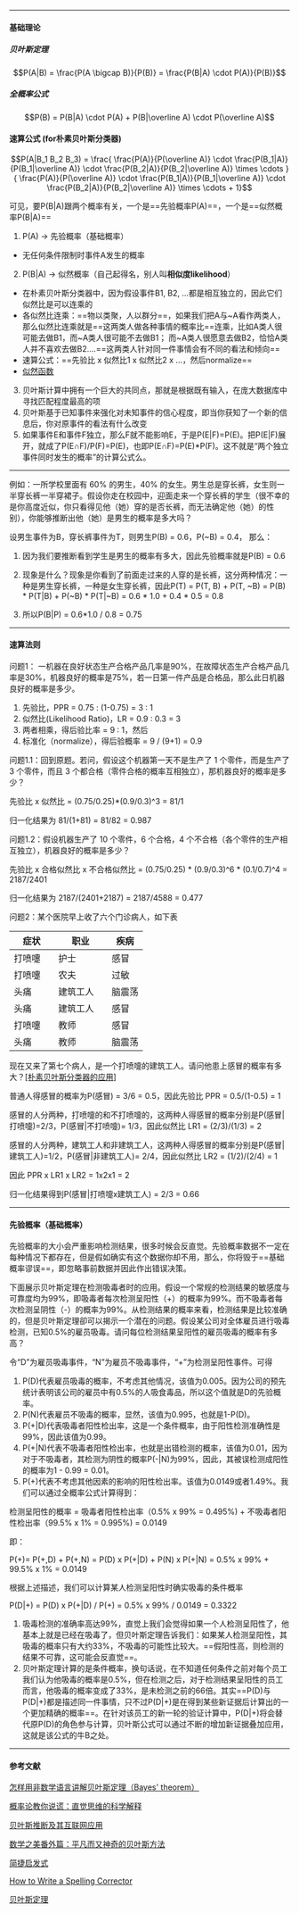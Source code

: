 

---
#### 基础理论
##### 贝叶斯定理

```math
P(A|B) = \frac{P(A \bigcap B)}{P(B)} = \frac{P(B|A) \cdot P(A)}{P(B)}
```

##### 全概率公式

```math
P(B) = P(B|A) \cdot P(A) + P(B|\overline A) \cdot P(\overline A)
```

#### 速算公式 (for朴素贝叶斯分类器)

```math
P(A|B_1 B_2 B_3) = \frac{ \frac{P(A)}{P(\overline A)} \cdot \frac{P(B_1|A)}{P(B_1|\overline A)} \cdot \frac{P(B_2|A)}{P(B_2|\overline A)} \times \cdots }{ \frac{P(A)}{P(\overline A)} \cdot \frac{P(B_1|A)}{P(B_1|\overline A)} \cdot \frac{P(B_2|A)}{P(B_2|\overline A)} \times \cdots  + 1}
```

可见，要P(B|A)跟两个概率有关，一个是==先验概率P(A)==，一个是==似然概率P(B|A)==

1. P(A) -> 先验概率（基础概率）
- 无任何条件限制时事件A发生的概率

2. P(B|A) -> 似然概率（自己起得名，别人叫**相似度likelihood**）
- 在朴素贝叶斯分类器中，因为假设事件B1, B2, ...都是相互独立的，因此它们似然比是可以连乘的
- 各似然比连乘：==物以类聚，人以群分==，如果我们把A与~A看作两类人， 那么似然比连乘就是==这两类人做各种事情的概率比==连乘，比如A类人很可能去做B1，而~A类人很可能不去做B1； 而~A类人很愿意去做B2，恰恰A类人并不喜欢去做B2....==这两类人针对同一件事情会有不同的看法和倾向==
- 速算公式：==先验比 x 似然比1 x 似然比2 x ...，然后normalize==
- [似然函数](https://en.wikipedia.org/wiki/Likelihood_function)
3. 贝叶斯计算中拥有一个巨大的共同点，那就是根据既有输入，在庞大数据库中寻找匹配程度最高的项
4. 贝叶斯基于已知事件来强化对未知事件的信心程度，即当你获知了一个新的信息后，你对原事件的看法有什么改变
5. 如果事件E和事件F独立，那么F就不能影响E，于是P(E|F)=P(E)。把P(E|F)展开，就成了P(E∩F)/P(F)=P(E)，也即P(E∩F)=P(E)*P(F)。这不就是“两个独立事件同时发生的概率”的计算公式么。

***

例如：一所学校里面有 60% 的男生，40% 的女生。男生总是穿长裤，女生则一半穿长裤一半穿裙子。假设你走在校园中，迎面走来一个穿长裤的学生（很不幸的是你高度近似，你只看得见他（她）穿的是否长裤，而无法确定他（她）的性别），你能够推断出他（她）是男生的概率是多大吗？

设男生事件为B，穿长裤事件为T，则男生P(B) = 0.6，P(~B) = 0.4， 那么：

1. 因为我们要推断看到学生是男生的概率有多大，因此先验概率就是P(B) = 0.6

2. 现象是什么？现象是你看到了前面走过来的人穿的是长裤，这分两种情况：一种是男生穿长裤，一种是女生穿长裤，因此P(T) = P(T, B) + P(T, ~B) = P(B) * P(T|B) + P(~B) * P(T|~B) = 0.6 * 1.0 + 0.4 * 0.5 = 0.8

3. 所以P(B|P) = 0.6*1.0 / 0.8 = 0.75

---
#### 速算法则

问题1： 一机器在良好状态生产合格产品几率是90%，在故障状态生产合格产品几率是30%，机器良好的概率是75%，若一日第一件产品是合格品，那么此日机器良好的概率是多少。 


1. 先验比，PPR = 0.75 : (1-0.75) = 3 : 1
2. 似然比(Likelihood Ratio)，LR = 0.9 : 0.3 = 3
3. 两者相乘，得后验比率 = 9 : 1，然后
4. 标准化（normalize），得后验概率 = 9 / (9+1) = 0.9


问题1.1：回到原题。若问，假设这个机器第一天不是生产了 1 个零件，而是生产了 3 个零件，而且 3 个都合格（零件合格的概率互相独立），那机器良好的概率是多少？

先验比 x 似然比 =  (0.75/0.25)*(0.9/0.3)^3 = 81/1

归一化结果为 81/(1+81) = 81/82 = 0.987


问题1.2：假设机器生产了 10 个零件，6 个合格，4 个不合格（各个零件的生产相互独立），机器良好的概率是多少？

先验比 x 合格似然比 x 不合格似然比 = (0.75/0.25) * (0.9/0.3)^6 * (0.1/0.7)^4 = 2187/2401

归一化结果为 2187/(2401+2187) = 2187/4588 = 0.477



问题2：某个医院早上收了六个门诊病人，如下表

症状　　| 职业　　　|疾病
---     |---        |-
打喷嚏　| 护士　　　| 感冒 
打喷嚏　| 农夫　　　| 过敏 
头痛　　| 建筑工人　| 脑震荡 
头痛　　| 建筑工人　| 感冒 
打喷嚏　| 教师　　　| 感冒 
头痛　　| 教师　　　| 脑震荡

现在又来了第七个病人，是一个打喷嚏的建筑工人。请问他患上感冒的概率有多大？[[朴素贝叶斯分类器的应用]](http://www.ruanyifeng.com/blog/2013/12/naive_bayes_classifier.html)

普通人得感冒的概率为P(感冒) = 3/6 = 0.5，因此先验比 PPR = 0.5/(1-0.5) = 1

感冒的人分两种，打喷嚏的和不打喷嚏的，这两种人得感冒的概率分别是P(感冒|打喷嚏)=2/3，P(感冒|不打喷嚏)= 1/3，因此似然比 LR1 = (2/3)/(1/3) = 2

感冒的人分两种，建筑工人和非建筑工人，这两种人得感冒的概率分别是P(感冒|建筑工人)=1/2，P(感冒|非建筑工人)= 2/4，因此似然比 LR2 = (1/2)/(2/4) = 1

因此 PPR x LR1 x LR2 = 1x2x1 = 2

归一化结果得到P(感冒|打喷嚏x建筑工人) = 2/3 = 0.66


---
#### 先验概率（基础概率）

先验概率的大小会严重影响检测结果，很多时候会反直觉。先验概率数据不一定在每种情况下都存在，但是假如确实有这个数据你却不用，那么，你将毁于==基础概率谬误==，即忽略事前数据并因此作出错误决策。

下面展示贝叶斯定理在检测吸毒者时的应用。假设一个常规的检测结果的敏感度与可靠度均为99%，即吸毒者每次检测呈阳性（+）的概率为99%。而不吸毒者每次检测呈阴性（-）的概率为99%。从检测结果的概率来看，检测结果是比较准确的，但是贝叶斯定理卻可以揭示一个潜在的问题。假设某公司对全体雇员进行吸毒检测，已知0.5%的雇员吸毒。请问每位检测结果呈阳性的雇员吸毒的概率有多高？


令“D”为雇员吸毒事件，“N”为雇员不吸毒事件，“+”为检测呈阳性事件。可得
1. P(D)代表雇员吸毒的概率，不考虑其他情况，该值为0.005。因为公司的预先统计表明该公司的雇员中有0.5%的人吸食毒品，所以这个值就是D的先验概率。
2. P(N)代表雇员不吸毒的概率，显然，该值为0.995，也就是1-P(D)。
3. P(+|D)代表吸毒者阳性检出率，这是一个条件概率，由于阳性检测准确性是99%，因此该值为0.99。
4. P(+|N)代表不吸毒者阳性检出率，也就是出错检测的概率，该值为0.01，因为对于不吸毒者，其检测为阴性的概率P(-|N)为99%，因此，其被误检测成阳性的概率为1 - 0.99 = 0.01。
5. P(+)代表不考虑其他因素的影响的阳性检出率。该值为0.0149或者1.49%。我们可以通过全概率公式计算得到：


检测呈阳性的概率  = 吸毒者阳性检出率（0.5% x 99% = 0.495%) + 不吸毒者阳性检出率（99.5% x 1% = 0.995%) = 0.0149

即：

P(+)= P(+,D) + P(+,N) = P(D) x P(+|D) + P(N) x P(+|N)
= 0.5% x 99% + 99.5% x 1%
= 0.0149

根据上述描述，我们可以计算某人检测呈阳性时确实吸毒的条件概率

P(D|+)  = P(D) x P(+|D) / P(+)
= 0.5% x 99% / 0.0149
= 0.3322



1. 吸毒检测的准确率高达99%，直觉上我们会觉得如果一个人检测呈阳性了，他基本上就是已经在吸毒了，但贝叶斯定理告诉我们：如果某人检测呈阳性，其吸毒的概率只有大约33%，不吸毒的可能性比较大。==假阳性高，则检测的结果不可靠，这可能会反直觉==。
2. 贝叶斯定理计算的是条件概率，换句话说，在不知道任何条件之前对每个员工我们认为他吸毒的概率是0.5%，但在检测之后，对于检测结果呈阳性的员工而言，他吸毒的概率变成了33%，是未检测之前的66倍。其实==P(D)与P(D|+)都是描述同一件事情，只不过P(D|+)是在得到某些新证据后计算出的一个更加精确的概率==。在针对该员工的新一轮的验证计算中，P(D|+)将会替代原P(D)的角色参与计算，贝叶斯公式可以通过不断的增加新证据叠加应用，这就是该公式的牛B之处。

---
#### 参考文献

[怎样用非数学语言讲解贝叶斯定理（Bayes' theorem）](https://www.zhihu.com/question/19725590/answer/32177811#)

[概率论教你说谎：直觉思维的科学解释](http://www.matrix67.com/blog/archives/2517)

[贝叶斯推断及其互联网应用](http://www.ruanyifeng.com/blog/2011/08/bayesian_inference_part_one.html)

[数学之美番外篇：平凡而又神奇的贝叶斯方法](http://mindhacks.cn/2008/09/21/the-magical-bayesian-method/)

[简捷启发式](https://book.douban.com/subject/1599035/)

[How to Write a Spelling Corrector](http://norvig.com/spell-correct.html)

[贝叶斯定理](https://zh.wikipedia.org/zh/%E8%B4%9D%E5%8F%B6%E6%96%AF%E5%AE%9A%E7%90%86)
